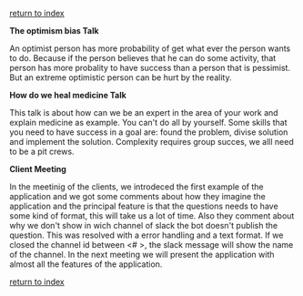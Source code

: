 [return to index](index.md)

**The optimism bias Talk**

An optimist person has more probability of get what ever the person wants to do. Because if the person believes that he can do some activity, that person has more probality to have success than a person that is pessimist.
But an extreme optimistic person can be hurt by the reality.


**How do we heal medicine Talk**

This talk is about how can we be an expert in the area of your work and explain medicine as example. You can't do all by yourself. Some skills that you need to have success in a goal are: found the problem, divise solution and implement the solution. Complexity requires group succes, we alll need to be a pit crews.

**Client Meeting**

In the meetinig of the clients, we introdeced the first example of the application and we got some comments about how they imagine the application and the principal feature is that the questions needs to have some kind of format, this will take us a lot of time. Also they comment about why we don't show in wich channel of slack the bot doesn't publish the question. This was resolved with a error handling and a text format. If we closed the channel id between <# >, the slack message will show the name of the channel. In the next meeting we will present the application with almost all the features of the application. 


[return to index](index.md)
